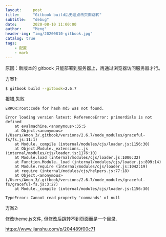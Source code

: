 ```yaml
---
layout:     post
title:      "Gitbook build后无法点击页面跳转"
subtitle:   "debug"
date:       2020-08-10 11:00:00
author:     "Meng"
header-img: "img/20200810-gitbook.jpg"
catalog: true
tags:
    - 配置
    - mark
---
```




原因：新版本的 gitbook 只能部署到服务器上，再通过浏览器访问服务器才行。

方案1:

```bash
$ gitbook build --gitbook=2.6.7
```

报错,失败

```
ERROR:root:code for hash md5 was not found.

Error loading version latest: ReferenceError: primordials is not defined
    at evalmachine.<anonymous>:35:5
    at Object.<anonymous> (/Users/Amon_3/.gitbook/versions/2.6.7/node_modules/graceful-fs/fs.js:11:1)
    at Module._compile (internal/modules/cjs/loader.js:1156:30)
    at Object.Module._extensions..js (internal/modules/cjs/loader.js:1176:10)
    at Module.load (internal/modules/cjs/loader.js:1000:32)
    at Function.Module._load (internal/modules/cjs/loader.js:899:14)
    at Module.require (internal/modules/cjs/loader.js:1042:19)
    at require (internal/modules/cjs/helpers.js:77:18)
    at Object.<anonymous> (/Users/Amon_3/.gitbook/versions/2.6.7/node_modules/graceful-fs/graceful-fs.js:3:27)
    at Module._compile (internal/modules/cjs/loader.js:1156:30)

TypeError: Cannot read property 'commands' of null
```



方案2:

修改theme.js文件, 但修改后跳转不到页面而是一个目录.

https://www.jianshu.com/p/204489f00c71


